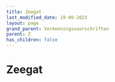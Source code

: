 ```yaml
---
title: Zeegat
last_modified_date: 19-09-2023
layout: page
grand_parent: Verkenningsvoorschriften
parent: Z
has_children: false
---
```


Zeegat
======

